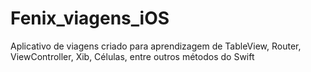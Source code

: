 # Fenix_viagens_iOS
Aplicativo de viagens criado para aprendizagem de TableView, Router, ViewController, Xib, Células, entre outros métodos do Swift
